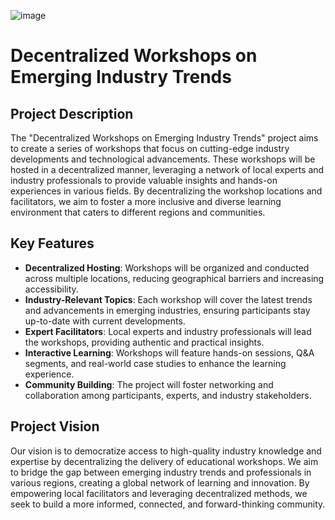 ![image](https://github.com/user-attachments/assets/c82e7f45-99c0-4b7b-ac72-c492a52bd4a3)


# Decentralized Workshops on Emerging Industry Trends

## Project Description

The "Decentralized Workshops on Emerging Industry Trends" project aims to create a series of workshops that focus on cutting-edge industry developments and technological advancements. These workshops will be hosted in a decentralized manner, leveraging a network of local experts and industry professionals to provide valuable insights and hands-on experiences in various fields. By decentralizing the workshop locations and facilitators, we aim to foster a more inclusive and diverse learning environment that caters to different regions and communities.

## Key Features

- **Decentralized Hosting**: Workshops will be organized and conducted across multiple locations, reducing geographical barriers and increasing accessibility.
- **Industry-Relevant Topics**: Each workshop will cover the latest trends and advancements in emerging industries, ensuring participants stay up-to-date with current developments.
- **Expert Facilitators**: Local experts and industry professionals will lead the workshops, providing authentic and practical insights.
- **Interactive Learning**: Workshops will feature hands-on sessions, Q&A segments, and real-world case studies to enhance the learning experience.
- **Community Building**: The project will foster networking and collaboration among participants, experts, and industry stakeholders.

## Project Vision

Our vision is to democratize access to high-quality industry knowledge and expertise by decentralizing the delivery of educational workshops. We aim to bridge the gap between emerging industry trends and professionals in various regions, creating a global network of learning and innovation. By empowering local facilitators and leveraging decentralized methods, we seek to build a more informed, connected, and forward-thinking community.
